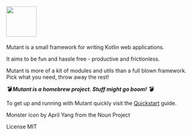# <img src="/images/little_mutant_logo.png" height="80"> 

Mutant is a small framework for writing Kotlin web applications.

It aims to be fun and hassle free - productive and frictionless.

Mutant is more of a kit of modules and utils than a full blown 
framework.  
Pick what you need, throw away the rest!

**_💣  Mutant is a homebrew project. Stuff might go boom! 💣_** 

To get up and running with Mutant quickly visit the [Quickstart](quickstart/quickstart.md) guide.

Monster icon by April Yang from the Noun Project

License
MIT
